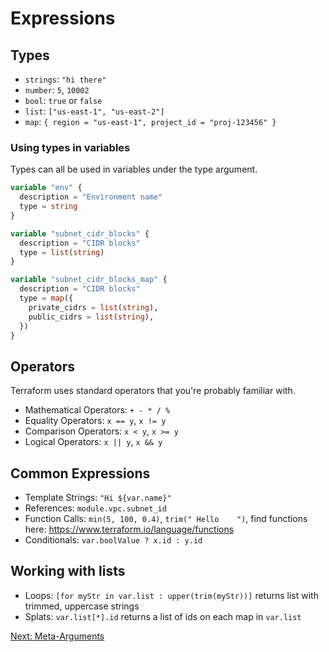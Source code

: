 # Expressions
## Types
- `strings`: `"hi there"`
- `number`: `5`, `10002`
- `bool`: `true` or `false`
- `list`: `["us-east-1", "us-east-2"]`
- `map`: `{ region = "us-east-1", project_id = "proj-123456" }`

### Using types in variables
Types can all be used in variables under the type argument.

```tf
variable "env" {
  description = "Environment name"
  type = string
}
```
```tf
variable "subnet_cidr_blocks" {
  description = "CIDR blocks"
  type = list(string)
}
```
```tf
variable "subnet_cidr_blocks_map" {
  description = "CIDR blocks"
  type = map({
    private_cidrs = list(string),
    public_cidrs = list(string),
  })
}
```

## Operators
Terraform uses standard operators that you're probably familiar with.

- Mathematical Operators: `+ - * / %`
- Equality Operators: `x == y`, `x != y`
- Comparison Operators: `x < y`, `x >= y`
- Logical Operators: `x || y`, `x && y`

## Common Expressions
- Template Strings: `"Hi ${var.name}"`
- References: `module.vpc.subnet_id`
- Function Calls: `min(5, 100, 0.4)`, `trim(" Hello    ")`, find functions here: https://www.terraform.io/language/functions
- Conditionals: `var.boolValue ? x.id : y.id`

## Working with lists
- Loops: `[for myStr in var.list : upper(trim(myStr))]` returns list with trimmed, uppercase strings
- Splats: `var.list[*].id` returns a list of ids on each map in `var.list`

[Next: Meta-Arguments](META_ARGUMENTS.md)
